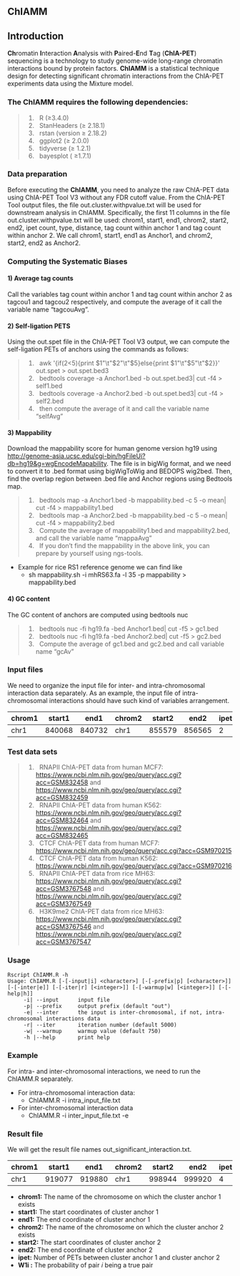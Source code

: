 ## **ChIAMM**
## Introduction
**Ch**romatin **I**nteraction **A**nalysis with **P**aired-**E**nd **T**ag (**ChIA-PET**) sequencing is a technology to study genome-wide long-range chromatin interactions bound by protein factors. **ChIAMM** is a statistical technique design for detecting significant chromatin interactions from the ChIA-PET experiments data using the Mixture model. 
### The ChIAMM requires the following dependencies:
> 1) &nbsp; R (≥3.4.0) <br />
> 2) &nbsp; StanHeaders (≥ 2.18.1)<br />
> 3) &nbsp; rstan (version ≥ 2.18.2)<br />
> 4) &nbsp; ggplot2 (≥ 2.0.0) <br />
> 5) &nbsp; tidyverse (≥ 1.2.1)<br />
> 6) &nbsp; bayesplot ( ≥1.7.1)<br />

### Data preparation
Before executing the **ChIAMM**, you need to analyze the raw ChIA-PET data using ChIA-PET Tool V3 without any FDR cutoff value. From the ChIA-PET Tool output files, the file out.cluster.withpvalue.txt will be used for downstream analysis in ChIAMM. Specifically, the first 11 columns in the file out.cluster.withpvalue.txt will be used: chrom1, start1, end1, chrom2, start2, end2, ipet count, type, distance, tag count within anchor 1 and tag count within anchor 2. We call chrom1, start1, end1 as Anchor1, and chrom2, start2, end2 as Anchor2.  
### Computing the Systematic Biases 
####  1) Average tag counts 
Call the variables tag count within anchor 1 and tag count within anchor 2 as tagcou1 and tagcou2 respectively, and compute the average of it call the variable name “tagcouAvg”. 
#### 2) Self-ligation PETS
Using the out.spet file in the ChIA-PET Tool V3 output, we can compute the self-ligation PETs of anchors using the commands as follows:  
> 1) &nbsp; awk '{if($2<$5){print $1"\t"$2"\t"$5}else{print $1"\t"$5"\t"$2}}' out.spet  > out.spet.bed3 <br />
> 2) &nbsp; bedtools coverage -a Anchor1.bed -b out.spet.bed3| cut -f4 > self1.bed <br />
> 2) &nbsp; bedtools coverage -a Anchor2.bed -b out.spet.bed3| cut -f4 > self2.bed <br />
> 2) &nbsp; then compute the average of it and call the variable name “selfAvg”  <br />

#### 3) Mappability 
Download the mappability score for human genome version hg19 using http://genome-asia.ucsc.edu/cgi-bin/hgFileUi?db=hg19&g=wgEncodeMapability. The file is in bigWig format, and we need to convert it to .bed format using bigWigToWig and BEDOPS wig2bed. Then, find the overlap region between .bed file and Anchor regions using Bedtools map. 
> 1) &nbsp; bedtools map -a Anchor1.bed -b mappability.bed -c 5 -o mean| cut -f4 > mappability1.bed <br />
> 2) &nbsp; bedtools map -a Anchor2.bed -b mappability.bed -c 5 -o mean| cut -f4 > mappability2.bed <br />
> 3) &nbsp; Compute the average of mappability1.bed and mappability2.bed, and call the variable name “mappaAvg” <br />
> 4) &nbsp; If you don’t find the mappability in the above link, you can prepare by yourself using ngs-tools.  <br />
- Example for rice RS1 reference genome we can find like
  - sh mappability.sh -i mhRS63.fa -l 35 -p mappability > mappability.bed 

#### 4) GC content 
The GC content of anchors are computed using bedtools nuc <br />
> 1) &nbsp;	bedtools nuc -fi  hg19.fa -bed  Anchor1.bed| cut -f5  > gc1.bed <br />
> 2) &nbsp;	bedtools nuc -fi  hg19.fa -bed  Anchor2.bed| cut -f5  > gc2.bed <br />
> 3) &nbsp; Compute the average of gc1.bed and gc2.bed and call variable name “gcAv” <br />

### Input files
We need to organize the input file for inter- and intra-chromosomal interaction data separately. As an example, the input file of intra-chromosomal interactions should have such kind of variables arrangement.   

   |chrom1 |start1|end1  |chrom2 |start2 |end2  |ipet  |distance|tagcou1 |tagcou2  |tagcouAvg |selfAvg|gcAv  |mappaAvg|
   |-------|-------|------|-----|-------|------|------|--------|--------|---------|----------|-------|------|--------|
   |chr1	  |840068 |840732|chr1 |855579|	856565|	2    |15672   |	3|	6|	4.5|	9.0|	0.66|	0.69|
   
### Test data sets
> 1) &nbsp;	RNAPII ChIA-PET data from human MCF7:<br /> https://www.ncbi.nlm.nih.gov/geo/query/acc.cgi?acc=GSM832458 and https://www.ncbi.nlm.nih.gov/geo/query/acc.cgi?acc=GSM832459
> 2) &nbsp;	RNAPII ChIA-PET data from human K562:<br /> https://www.ncbi.nlm.nih.gov/geo/query/acc.cgi?acc=GSM832464 and https://www.ncbi.nlm.nih.gov/geo/query/acc.cgi?acc=GSM832465 
> 3) &nbsp; CTCF ChIA-PET data from human MCF7:<br /> https://www.ncbi.nlm.nih.gov/geo/query/acc.cgi?acc=GSM970215 
> 4) &nbsp;	CTCF ChIA-PET data from human K562:<br /> https://www.ncbi.nlm.nih.gov/geo/query/acc.cgi?acc=GSM970216 
> 5) &nbsp;	RNAPII ChIA-PET data from rice MH63: <br /> https://www.ncbi.nlm.nih.gov/geo/query/acc.cgi?acc=GSM3767548 and https://www.ncbi.nlm.nih.gov/geo/query/acc.cgi?acc=GSM3767549 
> 6) &nbsp;	H3K9me2 ChIA-PET data from rice MH63:<br /> https://www.ncbi.nlm.nih.gov/geo/query/acc.cgi?acc=GSM3767546 and https://www.ncbi.nlm.nih.gov/geo/query/acc.cgi?acc=GSM3767547 

### Usage
	Rscript ChIAMM.R -h
  	Usage: ChIAMM.R [-[-input|i] <character>] [-[-prefix|p] [<character>]] [-[-inter|e]] [-[-iter|r] [<integer>]] [-[-warmup|w] [<integer>]] [-[-help|h]]
         -i| --input      input file
         -p| --prefix     output prefix (default "out")
         -e| --inter      the input is inter-chromosomal, if not, intra-chromosomal interactions data
         -r| --iter       iteration number (default 5000)
         -w| --warmup     warmup value (default 750)
         -h |--help       print help
### Example 
For intra- and inter-chromosomal interactions, we need to run the ChIAMM.R separately.
-	For intra-chromosomal interaction data:
     - ChIAMM.R -i intra_input_file.txt 
- For inter-chromosomal interaction data 
     - ChIAMM.R -i inter_input_file.txt -e    
 
### Result file
We will get the result file names out_significant_interaction.txt. 

|chrom1|start1|	end1|	chrom2|	start2|	end2|	ipet|	W1i|
|------|------|------|-----|-------|------|------|-----|
|chr1|	919077|	919880|	chr1|	998944|	999920|	4|	0.59|

- **chrom1:** The name of the chromosome on which the cluster anchor 1 exists
- **start1:** The start coordinates of cluster anchor 1
- **end1:** The end coordinate of cluster anchor 1
- **chrom2:** The name of the chromosome on which the cluster anchor 2 exists
- **start2:** The start coordinates of cluster anchor 2
- **end2:** The end coordinate of cluster anchor 2
- **ipet:** Number of PETs between cluster anchor 1 and cluster anchor 2
- **W1i :** The probability of pair 𝑖 being a true pair



